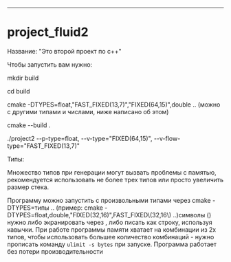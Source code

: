 ---
# project_fluid2
Название: "Это второй проект по с++"

Чтобы запустить вам нужно: 

mkdir build

cd build

cmake -DTYPES=float,"FAST_FIXED(13,7)","FIXED(64,15)",double .. (можно с другими типами и числами, ниже написано об этом)

cmake --build .

./project2 --p-type=float, --v-type="FIXED(64,15)", --v-flow-type="FAST_FIXED(13,7)"

Типы: 

Множество типов при генерации могут вызвать проблемы с памятью, рекомендуется использовать не более трех типов или просто увеличить размер стека.

Программу можно запустить с произвольными типами через cmake -DTYPES=типы .. (пример: cmake -DTYPES=float,double,"FIXED(32,16)",FAST_FIXED\\(32,16\\) ..)символы () нужно либо экранировать через \, либо писать как строку, используя кавычки.
При работе программы памяти хватает на комбинации из 2х типов, чтобы использовать большее количество комбинаций - нужно прописать команду `ulimit -s bytes` при запуске. 
Программа работает без потери производительности
